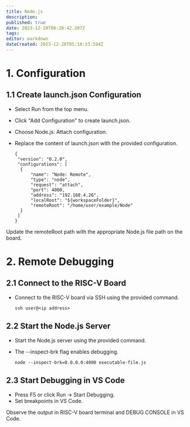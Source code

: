 ```yaml
---
title: Node.js
description: 
published: true
date: 2023-12-20T06:28:42.207Z
tags: 
editor: markdown
dateCreated: 2023-12-20T05:18:33.594Z
---
```


# 1. Configuration
## 1.1 Create launch.json Configuration
- Select Run from the top menu.
- Click "Add Configuration" to create launch.json.
- Choose Node.js: Attach configuration.
- Replace the content of launch.json with the provided configuration.

      {
       "version": "0.2.0",
       "configurations": [
        {
            "name": "Node: Remote",
            "type": "node",
            "request": "attach",
            "port": 4000,
            "address": "192.168.4.26",
            "localRoot": "${workspaceFolder}",
            "remoteRoot": "/home/user/example/Node"
        }
       ]
      }
Update the remoteRoot path with the appropriate Node.js file path on the board.
# 2. Remote Debugging
## 2.1 Connect to the RISC-V Board
- Connect to the RISC-V board via SSH using the provided command.

      ssh user@<ip address> 
## 2.2 Start the Node.js Server
- Start the Node.js server using the provided command.
- The --inspect-brk flag enables debugging.

      node --inspect-brk=0.0.0.0:4000 executable-file.js 
## 2.3 Start Debugging in VS Code
- Press F5 or click Run -> Start Debugging.
- Set breakpoints in VS Code.

Observe the output in RISC-V board terminal and DEBUG CONSOLE in VS Code.